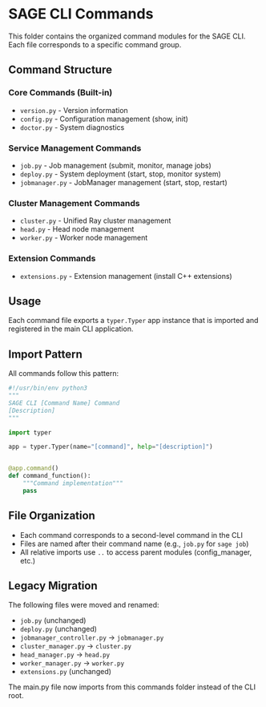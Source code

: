 # SAGE CLI Commands

This folder contains the organized command modules for the SAGE CLI. Each file corresponds to a
specific command group.

## Command Structure

### Core Commands (Built-in)

- `version.py` - Version information
- `config.py` - Configuration management (show, init)
- `doctor.py` - System diagnostics

### Service Management Commands

- `job.py` - Job management (submit, monitor, manage jobs)
- `deploy.py` - System deployment (start, stop, monitor system)
- `jobmanager.py` - JobManager management (start, stop, restart)

### Cluster Management Commands

- `cluster.py` - Unified Ray cluster management
- `head.py` - Head node management
- `worker.py` - Worker node management

### Extension Commands

- `extensions.py` - Extension management (install C++ extensions)

## Usage

Each command file exports a `typer.Typer` app instance that is imported and registered in the main
CLI application.

## Import Pattern

All commands follow this pattern:

```python
#!/usr/bin/env python3
"""
SAGE CLI [Command Name] Command
[Description]
"""

import typer

app = typer.Typer(name="[command]", help="[description]")


@app.command()
def command_function():
    """Command implementation"""
    pass
```

## File Organization

- Each command corresponds to a second-level command in the CLI
- Files are named after their command name (e.g., `job.py` for `sage job`)
- All relative imports use `..` to access parent modules (config_manager, etc.)

## Legacy Migration

The following files were moved and renamed:

- `job.py` (unchanged)
- `deploy.py` (unchanged)
- `jobmanager_controller.py` → `jobmanager.py`
- `cluster_manager.py` → `cluster.py`
- `head_manager.py` → `head.py`
- `worker_manager.py` → `worker.py`
- `extensions.py` (unchanged)

The main.py file now imports from this commands folder instead of the CLI root.

